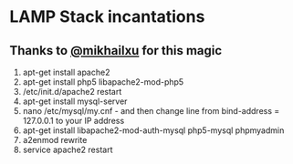 LAMP Stack incantations
=======================

Thanks to [@mikhailxu](http://twitter.com/mikhailxu) for this magic
-----------------------------------

1. apt-get install apache2
2. apt-get install php5 libapache2-mod-php5
3. /etc/init.d/apache2 restart
4. apt-get install mysql-server
5. nano /etc/mysql/my.cnf - and then change line from bind-address = 127.0.0.1 to your IP address
6. apt-get install libapache2-mod-auth-mysql php5-mysql phpmyadmin
7. a2enmod rewrite
8. service apache2 restart
